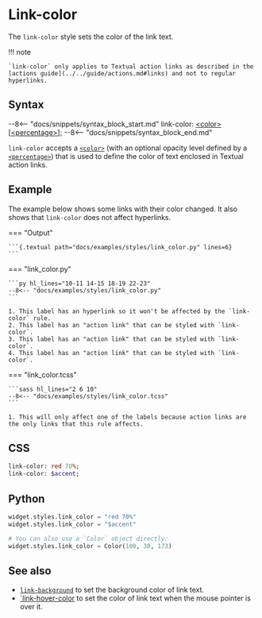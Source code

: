 # Link-color

The `link-color` style sets the color of the link text.

!!! note

    `link-color` only applies to Textual action links as described in the [actions guide](../../guide/actions.md#links) and not to regular hyperlinks.

## Syntax

--8<-- "docs/snippets/syntax_block_start.md"
link-color: <a href="../../css_types/color">&lt;color&gt;</a> [<a href="../../css_types/percentage">&lt;percentage&gt;</a>];
--8<-- "docs/snippets/syntax_block_end.md"

`link-color` accepts a [`<color>`](../../css_types/color.md) (with an optional opacity level defined by a [`<percentage>`](../../css_types/percentage.md)) that is used to define the color of text enclosed in Textual action links.

## Example

The example below shows some links with their color changed.
It also shows that `link-color` does not affect hyperlinks.

=== "Output"

    ```{.textual path="docs/examples/styles/link_color.py" lines=6}
    ```

=== "link_color.py"

    ```py hl_lines="10-11 14-15 18-19 22-23"
    --8<-- "docs/examples/styles/link_color.py"
    ```

    1. This label has an hyperlink so it won't be affected by the `link-color` rule.
    2. This label has an "action link" that can be styled with `link-color`.
    3. This label has an "action link" that can be styled with `link-color`.
    4. This label has an "action link" that can be styled with `link-color`.

=== "link_color.tcss"

    ```sass hl_lines="2 6 10"
    --8<-- "docs/examples/styles/link_color.tcss"
    ```

    1. This will only affect one of the labels because action links are the only links that this rule affects.

## CSS

```sass
link-color: red 70%;
link-color: $accent;
```

## Python

```py
widget.styles.link_color = "red 70%"
widget.styles.link_color = "$accent"

# You can also use a `Color` object directly:
widget.styles.link_color = Color(100, 30, 173)
```

## See also

 - [`link-background`](./link_background.md) to set the background color of link text.
 - [`link-hover-color](./link_hover_color.md) to set the color of link text when the mouse pointer is over it.
